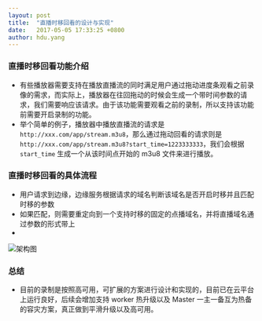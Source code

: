 ```yaml
---
layout: post
title:  "直播时移回看的设计与实现"
date:   2017-05-05 17:33:25 +0800
author: hdu.yang
---
```


### 直播时移回看功能介绍
* 有些播放器需要支持在播放直播流的同时满足用户通过拖动进度条观看之前录像的需求，而实际上，播放器在往回拖动的时候会生成一个带时间参数的请求，我们需要响应该请求。由于该功能需要观看之前的录制，所以支持该功能前需要开启录制的功能。
* 举个简单的例子，播放器中播放直播流的请求是 `http://xxx.com/app/stream.m3u8`，那么通过拖动回看的请求则是 `http://xxx.com/app/stream.m3u8?start_time=1223333333`，我们会根据 `start_time` 生成一个从该时间点开始的 m3u8 文件来进行播放。

### 直播时移回看的具体流程
* 用户请求到边缘，边缘服务根据请求的域名判断该域名是否开启时移并且匹配时移的参数
* 如果匹配，则需要重定向到一个支持时移的固定的点播域名，并将直播域名通过参数的形式带上
* 

![架构图](http://upyun-public.b0.upaiyun.com/record_struct.png)

### 总结
* 目前的录制是按照高可用，可扩展的方案进行设计和实现的，目前已在云平台上运行良好，后续会增加支持 worker 热升级以及 Master 一主一备互为热备的容灾方案，真正做到平滑升级以及高可用。
